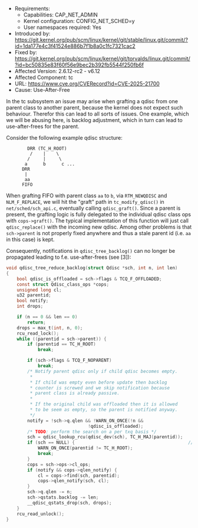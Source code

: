 - Requirements:
    - Capabilities: CAP_NET_ADMIN
    - Kernel configuration: CONFIG_NET_SCHED=y
    - User namespaces required: Yes
- Introduced by: https://git.kernel.org/pub/scm/linux/kernel/git/stable/linux.git/commit/?id=1da177e4c3f41524e886b7f1b8a0c1fc7321cac2
- Fixed by: https://git.kernel.org/pub/scm/linux/kernel/git/torvalds/linux.git/commit/?id=bc50835e83f60f56e9bec2b392fb5544f250fb6f
- Affected Version: 2.6.12-rc2 - v6.12
- Affected Component: tc
- URL: https://www.cve.org/CVERecord?id=CVE-2025-21700
- Cause: Use-After-Free


In the tc subsystem an issue may arise when grafting a qdisc from one parent class
to another parent, because the kernel does not expect such behaviour.
Therefor this can lead to all sorts of issues. One example, which we will be abusing
here, is backlog adjustment, which in turn can lead to use-after-frees for the
parent.

Consider the following example qdisc structure:
```
        DRR (TC_H_ROOT)
         /    |    \
        /     |     \
       a      b      c ...
      DRR
       |
       aa
      FIFO
```

When grafting FIFO with parent class `aa` to `b`, via `RTM_NEWQDISC` and `NLM_F_REPLACE`,
we will hit the "graft" path in `tc_modify_qdisc()` in `net/sched/sch_api.c`,
eventually calling `qdisc_graft()`. Since a parent is present, the grafting logic
is fully delegated to the individual qdisc class ops with `cops->graft()`. The
typical implementation of this function will just call `qdisc_replace()` with the
incoming new qdisc.
Among other problems is that `sch->parent` is not properly fixed anywhere and thus
a stale parent id (i.e. `aa` in this case) is kept.

Consequently, notifications in `qdisc_tree_backlog()` can no longer be propagated
leading to f.e. use-after-frees (see [3]):
```c
void qdisc_tree_reduce_backlog(struct Qdisc *sch, int n, int len)
{
	bool qdisc_is_offloaded = sch->flags & TCQ_F_OFFLOADED;
	const struct Qdisc_class_ops *cops;
	unsigned long cl;
	u32 parentid;
	bool notify;
	int drops;

	if (n == 0 && len == 0)
		return;
	drops = max_t(int, n, 0);
	rcu_read_lock();
	while ((parentid = sch->parent)) {
		if (parentid == TC_H_ROOT)
			break;

		if (sch->flags & TCQ_F_NOPARENT)
			break;
		/* Notify parent qdisc only if child qdisc becomes empty.
		 *
		 * If child was empty even before update then backlog
		 * counter is screwed and we skip notification because
		 * parent class is already passive.
		 *
		 * If the original child was offloaded then it is allowed
		 * to be seem as empty, so the parent is notified anyway.
		 */
		notify = !sch->q.qlen && !WARN_ON_ONCE(!n &&
						       !qdisc_is_offloaded);
		/* TODO: perform the search on a per txq basis */
		sch = qdisc_lookup_rcu(qdisc_dev(sch), TC_H_MAJ(parentid));
		if (sch == NULL) {                                           // [1]
			WARN_ON_ONCE(parentid != TC_H_ROOT);
			break;
		}
		cops = sch->ops->cl_ops;
		if (notify && cops->qlen_notify) {
			cl = cops->find(sch, parentid);
			cops->qlen_notify(sch, cl);
		}
		sch->q.qlen -= n;
		sch->qstats.backlog -= len;
		__qdisc_qstats_drop(sch, drops);
	}
	rcu_read_unlock();
}
```
